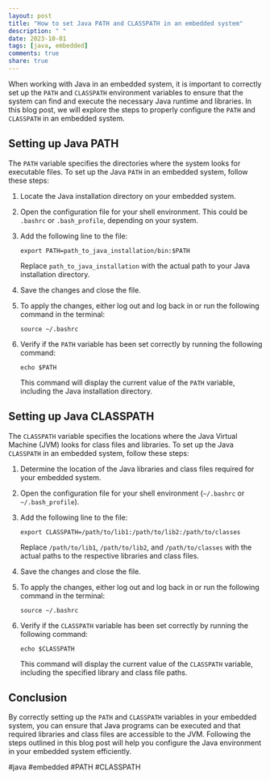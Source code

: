 ```yaml
---
layout: post
title: "How to set Java PATH and CLASSPATH in an embedded system"
description: " "
date: 2023-10-01
tags: [java, embedded]
comments: true
share: true
---
```


When working with Java in an embedded system, it is important to correctly set up the `PATH` and `CLASSPATH` environment variables to ensure that the system can find and execute the necessary Java runtime and libraries. In this blog post, we will explore the steps to properly configure the `PATH` and `CLASSPATH` in an embedded system.

## Setting up Java PATH ##

The `PATH` variable specifies the directories where the system looks for executable files. To set up the Java `PATH` in an embedded system, follow these steps:

1. Locate the Java installation directory on your embedded system. 

2. Open the configuration file for your shell environment. This could be `.bashrc` or `.bash_profile`, depending on your system. 

3. Add the following line to the file:

   ```
   export PATH=path_to_java_installation/bin:$PATH
   ```

   Replace `path_to_java_installation` with the actual path to your Java installation directory.

4. Save the changes and close the file.

5. To apply the changes, either log out and log back in or run the following command in the terminal:

   ```
   source ~/.bashrc
   ```

6. Verify if the `PATH` variable has been set correctly by running the following command:

   ```
   echo $PATH
   ```

   This command will display the current value of the `PATH` variable, including the Java installation directory.

## Setting up Java CLASSPATH ##

The `CLASSPATH` variable specifies the locations where the Java Virtual Machine (JVM) looks for class files and libraries. To set up the Java `CLASSPATH` in an embedded system, follow these steps:

1. Determine the location of the Java libraries and class files required for your embedded system.

2. Open the configuration file for your shell environment (`~/.bashrc` or `~/.bash_profile`).

3. Add the following line to the file:

   ```
   export CLASSPATH=/path/to/lib1:/path/to/lib2:/path/to/classes
   ```

   Replace `/path/to/lib1`, `/path/to/lib2`, and `/path/to/classes` with the actual paths to the respective libraries and class files.

4. Save the changes and close the file.

5. To apply the changes, either log out and log back in or run the following command in the terminal:

   ```
   source ~/.bashrc
   ```

6. Verify if the `CLASSPATH` variable has been set correctly by running the following command:

   ```
   echo $CLASSPATH
   ```

   This command will display the current value of the `CLASSPATH` variable, including the specified library and class file paths.

## Conclusion ##

By correctly setting up the `PATH` and `CLASSPATH` variables in your embedded system, you can ensure that Java programs can be executed and that required libraries and class files are accessible to the JVM. Following the steps outlined in this blog post will help you configure the Java environment in your embedded system efficiently.

#java #embedded #PATH #CLASSPATH